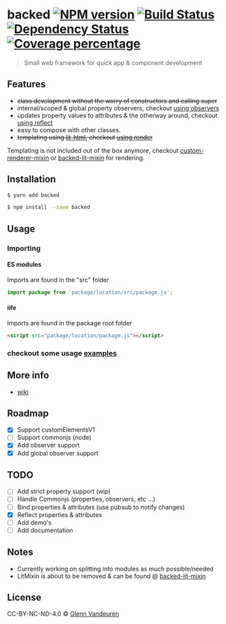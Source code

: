 # backed [![NPM version][npm-image]][npm-url] [![Build Status][travis-image]][travis-url] [![Dependency Status][daviddm-image]][daviddm-url] [![Coverage percentage][coveralls-image]][coveralls-url]
> Small web framework for quick app & component development

## Features
- ~~class development without the worry of constructors and calling super~~
- internal/scoped & global property observers, checkout [using observers]
- updates property values to attributes & the otherway around, checkout [using reflect]
- easy to compose with other classes.
- ~~templating using [lit-html], checkout [using render]~~ 

Templating is not included out of the box anymore, checkout [custom-renderer-mixin] or [backed-lit-mixin] for rendering.

## Installation

```sh
$ yarn add backed
```

```sh
$ npm install --save backed
```

## Usage
### Importing
#### ES modules
Imports are found in the "src" folder
```js
import package from 'package/location/src/package.js';
```
#### iife
Imports are found in the package root folder
```html
<script src="package/location/package.js"></script>
```

### checkout some usage [examples](https://github.com/VandeurenGlenn/backed/examples.md)

## More info
- [wiki](https://github.com/VandeurenGlenn/backed/wiki)

## Roadmap
- [x] Support customElementsV1
- [ ] Support commonjs (node)
- [x] Add observer support
- [x] Add global observer support

## TODO

- [ ] Add strict property support (wip)
- [ ] Handle Commonjs (properties, observers, etc ...)
- [ ] Bind properties & attributes (use pubsub to notify changes)
- [x] Reflect properties & attributes
- [ ] Add demo's
- [ ] Add documentation

## Notes
- Currently working on splitting into modules as much possible/needed
- LitMixin is about to be removed & can be found @ [backed-lit-mixin]

## License

CC-BY-NC-ND-4.0 © [Glenn Vandeuren]()

[lit-html]: https://www.npmjs.com/package/lit-html
[using observers]: examples.md#using-observers
[using reflect]: examples.md#using-reflect
[using render]: examples.md#using-render
[backed-lit-mixin]: https://github.com/vandeurenglenn/backed-lit-mixin
[custom-renderer-mixin]: https://github.com/vandeurenglenn/custom-renderer-mixin
[npm-image]: https://badge.fury.io/js/backed.svg
[npm-url]: https://npmjs.org/package/backed
[travis-image]: https://travis-ci.org/basicelements/backed.svg?branch=master
[travis-url]: https://travis-ci.org/basicelements/backed
[daviddm-image]: https://david-dm.org/basicelements/backed.svg?theme=shields.io
[daviddm-url]: https://david-dm.org/basicelements/backed
[coveralls-image]: https://coveralls.io/repos/basicelements/backed/badge.svg
[coveralls-url]: https://coveralls.io/r/basicelements/backed

